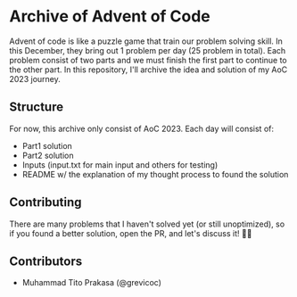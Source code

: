 # Archive of Advent of Code

Advent of code is like a puzzle game that train our problem solving skill. In this December, they bring out 1 problem per day (25 problem in total). Each problem consist of two parts and we must finish the first part to continue to the other part. In this repository, I'll archive the idea and solution of my AoC 2023 journey. 

## Structure
For now, this archive only consist of AoC 2023. Each day will consist of:
<ul>
<li>Part1 solution</li>
<li>Part2 solution</li>
<li>Inputs (input.txt for main input and others for testing)</li>
<li>README w/ the explanation of my thought process to found the solution</li>
</ul>

## Contributing

There are many problems that I haven't solved yet (or still unoptimized), so if you found a better solution, open the PR, and let's discuss it! 🤩🤩

## Contributors

<ul>
<li>Muhammad Tito Prakasa (@grevicoc)</li>
</ul>